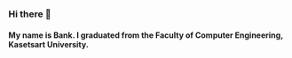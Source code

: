 ### Hi there 👋
#### My name is Bank. I graduated from the Faculty of Computer Engineering, Kasetsart University.
